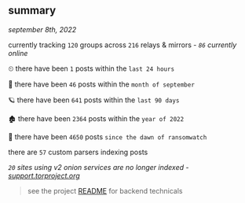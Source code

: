 
## summary
_september 8th, 2022_

currently tracking `120` groups across `216` relays & mirrors - _`86` currently online_

⏲ there have been `1` posts within the `last 24 hours`

🦈 there have been `46` posts within the `month of september`

🪐 there have been `641` posts within the `last 90 days`

🏚 there have been `2364` posts within the `year of 2022`

🦕 there have been `4650` posts `since the dawn of ransomwatch`

there are `57` custom parsers indexing posts

_`20` sites using v2 onion services are no longer indexed - [support.torproject.org](https://support.torproject.org/onionservices/v2-deprecation/)_

> see the project [README](https://github.com/joshhighet/ransomwatch#ransomwatch--) for backend technicals
